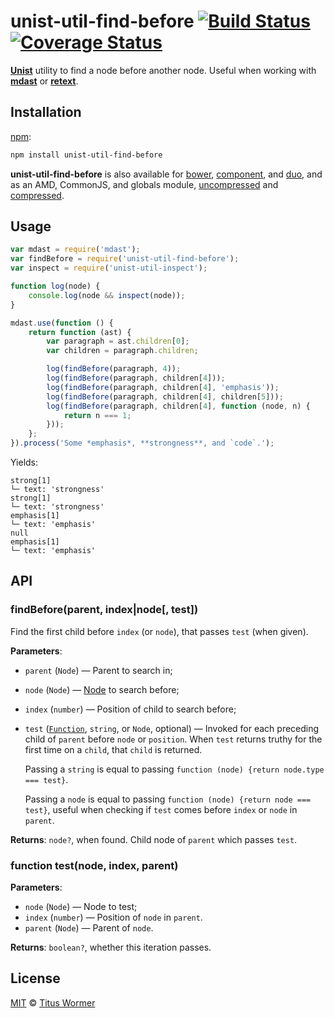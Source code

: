 # unist-util-find-before [![Build Status](https://img.shields.io/travis/wooorm/unist-util-find-before.svg)](https://travis-ci.org/wooorm/unist-util-find-before) [![Coverage Status](https://img.shields.io/codecov/c/github/wooorm/unist-util-find-before.svg)](https://codecov.io/github/wooorm/unist-util-find-before?branch=master)

[**Unist**](https://github.com/wooorm/unist) utility to find a node before
another node. Useful when working with [**mdast**](https://github.com/wooorm/mdast)
or [**retext**](https://github.com/wooorm/retext).

## Installation

[npm](https://docs.npmjs.com/cli/install):

```bash
npm install unist-util-find-before
```

**unist-util-find-before** is also available for [bower](http://bower.io/#install-packages),
[component](https://github.com/componentjs/component), and
[duo](http://duojs.org/#getting-started), and as an AMD, CommonJS, and globals
module, [uncompressed](unist-util-find-before.js) and
[compressed](unist-util-find-before.min.js).

## Usage

```js
var mdast = require('mdast');
var findBefore = require('unist-util-find-before');
var inspect = require('unist-util-inspect');

function log(node) {
    console.log(node && inspect(node));
}

mdast.use(function () {
    return function (ast) {
        var paragraph = ast.children[0];
        var children = paragraph.children;

        log(findBefore(paragraph, 4));
        log(findBefore(paragraph, children[4]));
        log(findBefore(paragraph, children[4], 'emphasis'));
        log(findBefore(paragraph, children[4], children[5]));
        log(findBefore(paragraph, children[4], function (node, n) {
            return n === 1;
        }));
    };
}).process('Some *emphasis*, **strongness**, and `code`.');
```

Yields:

```text
strong[1]
└─ text: 'strongness'
strong[1]
└─ text: 'strongness'
emphasis[1]
└─ text: 'emphasis'
null
emphasis[1]
└─ text: 'emphasis'
```

## API

### findBefore(parent, index|node\[, test\])

Find the first child before `index` (or `node`), that passes `test` (when
given).

**Parameters**:

*   `parent` (`Node`) — Parent to search in;

*   `node` (`Node`)
    — [Node](https://github.com/wooorm/unist#unist-nodes) to search before;

*   `index` (`number`) — Position of child to search before;

*   `test` ([`Function`](#function-testnode-index-parent), `string`, or
    `Node`, optional)
    — Invoked for each preceding child of `parent` before `node` or `position`.
    When `test` returns truthy for the first time on a `child`, that `child` is
    returned.

    Passing a `string` is equal to passing
    `function (node) {return node.type === test}`.

    Passing a `node` is equal to passing
    `function (node) {return node === test}`, useful when checking if `test`
    comes before `index` or `node` in `parent`.

**Returns**: `node?`, when found. Child node of `parent` which passes `test`.

### function test(node, index, parent)

**Parameters**:

*   `node` (`Node`) — Node to test;
*   `index` (`number`) — Position of `node` in `parent`.
*   `parent` (`Node`) — Parent of `node`.

**Returns**: `boolean?`, whether this iteration passes.

## License

[MIT](LICENSE) © [Titus Wormer](http://wooorm.com)
